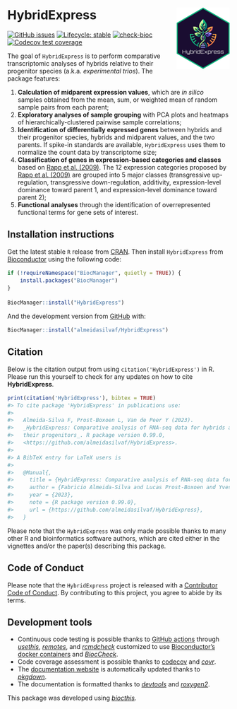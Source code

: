 
<!-- README.md is generated from README.Rmd. Please edit that file -->

# HybridExpress <img src="man/figures/logo.png" align="right" height="139" alt="" />

<!-- badges: start -->

[![GitHub
issues](https://img.shields.io/github/issues/almeidasilvaf/HybridExpress)](https://github.com/almeidasilvaf/HybridExpress/issues)
[![Lifecycle:
stable](https://img.shields.io/badge/lifecycle-stable-green.svg)](https://lifecycle.r-lib.org/articles/stages.html#stable)
[![check-bioc](https://github.com/almeidasilvaf/HybridExpress/actions/workflows/rworkflows.devel.yml/badge.svg)](https://github.com/almeidasilvaf/HybridExpress/actions/workflows/rworkflows.devel.yml)
[![Codecov test
coverage](https://codecov.io/gh/almeidasilvaf/HybridExpress/branch/devel/graph/badge.svg)](https://app.codecov.io/gh/almeidasilvaf/HybridExpress?branch=devel)
<!-- badges: end -->

The goal of `HybridExpress` is to perform comparative transcriptomic
analyses of hybrids relative to their progenitor species (a.k.a.
*experimental trios*). The package features:

1.  **Calculation of midparent expression values**, which are *in
    silico* samples obtained from the mean, sum, or weighted mean of
    random sample pairs from each parent;
2.  **Exploratory analyses of sample grouping** with PCA plots and
    heatmaps of hierarchically-clustered pairwise sample correlations;
3.  **Identification of differentially expressed genes** between hybrids
    and their progenitor species, hybrids and midparent values, and the
    two parents. If spike-in standards are available, `HybridExpress`
    uses them to normalize the count data by transcriptome size;
4.  **Classification of genes in expression-based categories and
    classes** based on [Rapp et
    al. (2009)](https://doi.org/10.1186/1741-7007-7-18). The 12
    expression categories proposed by [Rapp et
    al. (2009)](https://doi.org/10.1186/1741-7007-7-18) are grouped into
    5 major classes (transgressive up-regulation, transgressive
    down-regulation, additivity, expression-level dominance toward
    parent 1, and expression-level dominance toward parent 2);
5.  **Functional analyses** through the identification of
    overrepresented functional terms for gene sets of interest.

## Installation instructions

Get the latest stable `R` release from
[CRAN](http://cran.r-project.org/). Then install `HybridExpress` from
[Bioconductor](http://bioconductor.org/) using the following code:

``` r
if (!requireNamespace("BiocManager", quietly = TRUE)) {
    install.packages("BiocManager")
}

BiocManager::install("HybridExpress")
```

And the development version from
[GitHub](https://github.com/almeidasilvaf/HybridExpress) with:

``` r
BiocManager::install("almeidasilvaf/HybridExpress")
```

## Citation

Below is the citation output from using `citation('HybridExpress')` in
R. Please run this yourself to check for any updates on how to cite
**HybridExpress**.

``` r
print(citation('HybridExpress'), bibtex = TRUE)
#> To cite package 'HybridExpress' in publications use:
#> 
#>   Almeida-Silva F, Prost-Boxoen L, Van de Peer Y (2023).
#>   _HybridExpress: Comparative analysis of RNA-seq data for hybrids and
#>   their progenitors_. R package version 0.99.0,
#>   <https://github.com/almeidasilvaf/HybridExpress>.
#> 
#> A BibTeX entry for LaTeX users is
#> 
#>   @Manual{,
#>     title = {HybridExpress: Comparative analysis of RNA-seq data for hybrids and their progenitors},
#>     author = {Fabricio Almeida-Silva and Lucas Prost-Boxoen and Yves {Van de Peer}},
#>     year = {2023},
#>     note = {R package version 0.99.0},
#>     url = {https://github.com/almeidasilvaf/HybridExpress},
#>   }
```

Please note that the `HybridExpress` was only made possible thanks to
many other R and bioinformatics software authors, which are cited either
in the vignettes and/or the paper(s) describing this package.

## Code of Conduct

Please note that the `HybridExpress` project is released with a
[Contributor Code of
Conduct](http://bioconductor.org/about/code-of-conduct/). By
contributing to this project, you agree to abide by its terms.

## Development tools

- Continuous code testing is possible thanks to [GitHub
  actions](https://www.tidyverse.org/blog/2020/04/usethis-1-6-0/)
  through *[usethis](https://CRAN.R-project.org/package=usethis)*,
  *[remotes](https://CRAN.R-project.org/package=remotes)*, and
  *[rcmdcheck](https://CRAN.R-project.org/package=rcmdcheck)* customized
  to use [Bioconductor’s docker
  containers](https://www.bioconductor.org/help/docker/) and
  *[BiocCheck](https://bioconductor.org/packages/3.18/BiocCheck)*.
- Code coverage assessment is possible thanks to
  [codecov](https://codecov.io/gh) and
  *[covr](https://CRAN.R-project.org/package=covr)*.
- The [documentation
  website](http://almeidasilvaf.github.io/HybridExpress) is
  automatically updated thanks to
  *[pkgdown](https://CRAN.R-project.org/package=pkgdown)*.
- The documentation is formatted thanks to
  *[devtools](https://CRAN.R-project.org/package=devtools)* and
  *[roxygen2](https://CRAN.R-project.org/package=roxygen2)*.

This package was developed using
*[biocthis](https://bioconductor.org/packages/3.18/biocthis)*.
